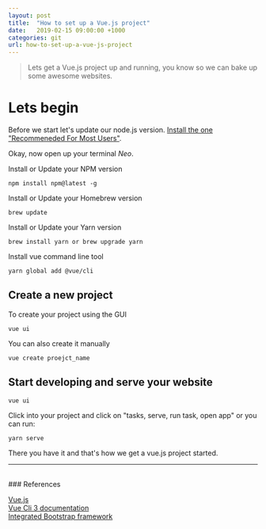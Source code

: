 ```yaml
---
layout: post
title:  "How to set up a Vue.js project"
date:   2019-02-15 09:00:00 +1000
categories: git
url: how-to-set-up-a-vue-js-project
---
```


<blockquote class="blockquote">
    Lets get a Vue.js project up and running, you know so we can bake up some awesome websites.
</blockquote>

# Lets begin

Before we start let's update our node.js version. <a href="https://nodejs.org/en/" target="blank">Install the one "Recommeneded For Most Users"</a>.

Okay, now open up your terminal <i>Neo</i>.

Install or Update your NPM version

```
npm install npm@latest -g
```

Install or Update your Homebrew version

```
brew update
```

Install or Update your Yarn version

```
brew install yarn or brew upgrade yarn
```

Install vue command line tool

```
yarn global add @vue/cli
```

## Create a new project

To create your project using the GUI

```
vue ui
```

You can also create it manually

```
vue create proejct_name
```

## Start developing and serve your website

```
vue ui
```

Click into your project and click on "tasks, serve, run task, open app" or you can run:


```
yarn serve
```

There you have it and that's how we get a vue.js project started.
<br>
<hr>
<br>
### References

<a href="https://vuejs.org/" target="blank">Vue.js</a><br>
<a href="https://cli.vuejs.org/" target="blank">Vue Cli 3 documentation</a><br>
<a href="https://bootstrap-vue.js.org/" target="blank">Integrated Bootstrap framework</a><br>
